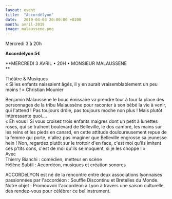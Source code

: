 ```yaml
---
layout: event
title:  "Accordélyon"
date:   2019-04-03 20:00:00 +0200
month: avril-2019
image: malaussene.png
---
```





 Mercredi 3 à 20h

 **Accordélyon  5€**

**MERCREDI 3 AVRIL • 20H • MONSIEUR MALAUSSENE  
** 

<div>
   Théâtre & Musiques
</div>

<div>
  « Si les enfants naissaient âgés, il y en aurait vraisemblablement un peu moins ! » Christian Mounier</p> 
  
  <div>
  </div>
  
  <div>
    Benjamin Malaussène le bouc émissaire va prendre tour à tour la place des personnages de la tribu Malaussène pour raconter à son bébé la vie à venir, qui l'attend ! Pas toujours drôle, pas toujours moche non plus ! Mais plutôt intéressante quoi....
  </div>
  
  <div>
  </div>
  
  <div>
    « Eh vous ! Si vous croisez trois enfants maigres dont un petit à lunettes roses, qui se traînent boulevard de Belleville, le dos cambré, les mains sur les reins et les pieds en canard, en cette attitude douloureusement repue de la femme qui porte, n'allez pas imaginer que Belleville engrosse sa jeunesse hein ! Non, regardez plutôt sur le trottoir d'en face, c'est moi qu'ils imitent ces p'tits cons, c'est de moi qu'ils se moquent, si je les choppe ! »
  </div>
  
  <div>
  </div>
  
  <div>
    Avec
  </div>
  
  <div>
    Thierry Bianchi : comédien, metteur en scène
  </div>
  
  <div>
    Hélène Subtil : Accordéon, musiques et création sonores
  </div>
</div>

ACCORDéLYON est né de la rencontre entre deux associations lyonnaises passionnées par l'accordéon : Souffle Discontinu et Bretelles du Monde. Notre objet : Promouvoir l'accordéon à Lyon à travers une saison culturelle, des rendez-vous pour célébrer ce bel instrument. 